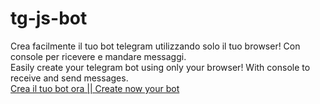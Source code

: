 # tg-js-bot
Crea facilmente il tuo bot telegram utilizzando solo il tuo browser! Con console per ricevere e mandare messaggi.  
Easily create your telegram bot using only your browser! With console to receive and send messages.  
[Crea il tuo bot ora || Create now your bot](https://pato05.github.io/tg-js-bot)
